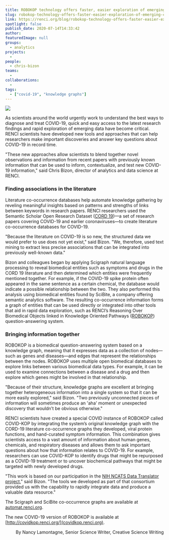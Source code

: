 ```yaml
---
title: ROBOKOP technology offers faster, easier exploration of emerging COVID-19 research
slug: robokop-technology-offers-faster-easier-exploration-of-emerging-covid-19-research
link: https://renci.org/blog/robokop-technology-offers-faster-easier-exploration-of-emerging-covid-19-research/
spotlight: false
publish_date: 2020-07-14T14:33:42
author: 
featuredImage: null
groups:
  - analytics
projects:
  - 
people:
  - chris-bizon
teams: 
  - 
collaborations:
  - 
tags:
  - ["covid-19", "knowledge graphs"]
---
```


![](https://renci.org/wp-content/uploads/2020/07/ROBOKOP-Blog-01-1024x512.png)


As scientists around the world urgently work to understand the best ways to diagnose and treat COVID-19, quick and easy access to the latest research findings and rapid exploration of emerging data have become critical. RENCI scientists have developed new tools and approaches that can help researchers make important discoveries and answer key questions about COVID-19 in record time.

"These new approaches allow scientists to blend together novel observations and information from recent papers with previously known information that can be used to inform, contextualize, and test new COVID-19 information," said Chris Bizon, director of analytics and data science at RENCI.

### Finding associations in the literature

Literature co-occurrence databases help automate knowledge gathering by reveling meaningful insights based on patterns and strengths of links between keywords in research papers. RENCI researchers used the Semantic Scholar Open Research Dataset ([CORD 19](https://www.semanticscholar.org/cord19))—a set of research papers covering COVID-19 and earlier coronaviruses—to create literature co-occurrence databases for COVID-19.

"Because the literature on COVID-19 is so new, the structured data we would prefer to use does not yet exist," said Bizon. "We, therefore, used text mining to extract less precise associations that can be integrated into previously well-known data."

Bizon and colleagues began by applying Scigraph natural language processing to reveal biomedical entities such as symptoms and drugs in the CORD 19 literature and then determined which entities were frequently mentioned together. For example, if the COVID-19 spike protein often appeared in the same sentence as a certain chemical, the database would indicate a possible relationship between the two. They also performed this analysis using biomedical entities found by SciBite, a company offering semantic analytics software. The resulting co-occurrence information forms a graph of entities that can be used directly or integrated into other tools that aid in rapid data exploration, such as RENCI’s Reasoning Over Biomedical Objects linked in Knowledge Oriented Pathways ([ROBOKOP](https://robokop.renci.org/)) question-answering system.

### Bringing information together

ROBOKOP is a biomedical question-answering system based on a knowledge graph, meaning that it expresses data as a collection of nodes—such as genes and diseases—and edges that represent the relationships between the nodes. ROBOKOP uses multiple open biomedical databases to explore links between various biomedical data types. For example, it can be used to examine connections between a disease and a drug and then explore which genes might be involved in that relationship.

"Because of their structure, knowledge graphs are excellent at bringing together heterogeneous information into a single system so that it can be more easily explored," said Bizon. "Two previously unconnected pieces of information will sometimes produce an 'aha' moment or unexpected discovery that wouldn’t be obvious otherwise."

RENCI scientists have created a special COVID instance of ROBOKOP called COVID-KOP by integrating the system’s original knowledge graph with the CORD-19 literature co-occurrence graphs they developed, viral protein functions, and hand-curated symptom information. This combination gives scientists access to a vast amount of information about human genes, chemicals, and respiratory diseases and allows them to ask important questions about how that information relates to COVID-19. For example, researchers can use COVID-KOP to identify drugs that might be repurposed as a COVID-19 treatment or to uncover biochemical pathways that might be targeted with newly developed drugs.

"This work is based on our participation in the [NIH NCATS Data Translator project](https://ncats.nih.gov/translator/about)," said Bizon. "The tools we developed as part of that consortium provided us with the capability to rapidly integrate data and produce a valuable data resource."

The Scigraph and SciBite co-occurrence graphs are available at [automat.renci.org](https://automat.renci.org/).

The new COVID-19 version of ROBOKOP is available at [http://covidkop.renci.org/](covidkop.renci.org).

<p style="text-align: right;">
  By Nancy Lamontagne, Senior Science Writer, Creative Science Writing
</p>

